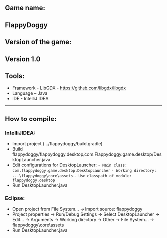 ## Game name:
FlappyDoggy
---
## Version of the game: 
Version 1.0
---
## Tools:
- Framework - LibGDX - https://github.com/libgdx/libgdx
- Language – Java
- IDE - IntelliJ IDEA
---
## How to compile:
### IntelliJIDEA:
- Import project (.../flappydoggy/build.gradle)
- Build flappydoggy/flappydoggy.desktop/com.Flappydoggy.game.desktop/DesktopLauncher.java
- Edit configurations for DesktopLauncher:
``` - Main class: com.flappydoggy.game.desktop.DesktopLauncher ```
``` - Working directory: ...\flappydoggy\core\assets ```
``` - Use classpath of module: flappydoggy.desktop ```
- Run DesktopLauncher.java
### Eclipse: 
- Open project from File System... -> Import source: flappydoggy
- Project properties -> Run/Debug Settings -> Select DesktopLauncher -> 
Edit... -> Arguments -> Working directory -> 
Other -> File 	System... -> flappydoggy\core\assets
- Run DesktopLauncher.java 






